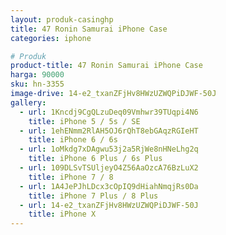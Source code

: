 ```yaml
---
layout: produk-casinghp
title: 47 Ronin Samurai iPhone Case
categories: iphone

# Produk
product-title: 47 Ronin Samurai iPhone Case
harga: 90000
sku: hn-3355
image-drive: 14-e2_txanZFjHv8HWzUZWQPiDJWF-50J
gallery:
  - url: 1Kncdj9CgQLzuDeq09Vmhwr39TUqpi4N6
    title: iPhone 5 / 5s / SE
  - url: 1ehENmm2RlAH5OJ6rQhT8ebGAqzRGIeHT
    title: iPhone 6 / 6s
  - url: 1oMkdg7xDAgwu53j2a5RjWe8nHNeLhg2q
    title: iPhone 6 Plus / 6s Plus
  - url: 109DLSvTSUljeyO4Z56AaOzcA76BzLuX2
    title: iPhone 7 / 8
  - url: 1A4JePJhLDcx3cOpIQ9dHiahNmqjRs0Da
    title: iPhone 7 Plus / 8 Plus
  - url: 14-e2_txanZFjHv8HWzUZWQPiDJWF-50J
    title: iPhone X
---
```

